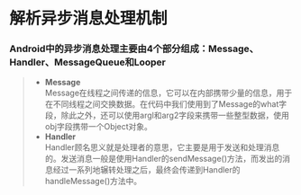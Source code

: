 # 解析异步消息处理机制
### Android中的异步消息处理主要由4个部分组成：Message、Handler、MessageQueue和Looper
>* <strong>Message</strong></br>
>Message在线程之间传递的信息，它可以在内部携带少量的信息，用于在不同线程之间交换数据。在代码中我们使用到了Message的what字段，除此之外，还可以使用argl和arg2字段来携带一些整型数据，使用obj字段携带一个Object对象。
>* <strong>Handler</strong></br>
>Handler顾名思义就是处理者的意思，它主要是用于发送和处理消息的。发送消息一般是使用Handler的sendMessage()方法，而发出的消息经过一系列地辗转处理之后，最终会传递到Handler的handleMessage()方法中。
